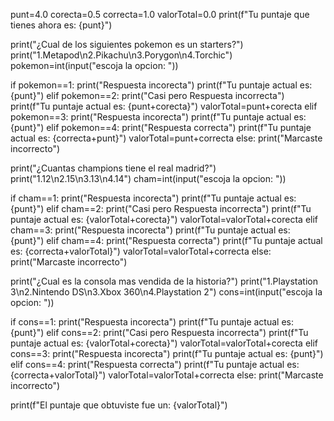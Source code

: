 punt=4.0
corecta=0.5
correcta=1.0
valorTotal=0.0
print(f"Tu puntaje que tienes ahora es: {punt}")

print("¿Cual de los siguientes pokemon es un starters?")
print("1.Metapod\n2.Pikachu\n3.Porygon\n4.Torchic")
pokemon=int(input("escoja la opcion: "))

if pokemon==1:
    print("Respuesta incorecta")
    print(f"Tu puntaje actual es: {punt}")
elif pokemon==2:
    print("Casi pero Respuesta incorrecta")
    print(f"Tu puntaje actual es: {punt+corecta}")
    valorTotal=punt+corecta
elif pokemon==3:
    print("Respuesta incorecta")
    print(f"Tu puntaje actual es: {punt}")
elif pokemon==4:
    print("Respuesta correcta")
    print(f"Tu puntaje actual es: {correcta+punt}")
    valorTotal=punt+correcta
else:
    print("Marcaste incorrecto")



print("¿Cuantas champions tiene el real madrid?")
print("1.12\n2.15\n3.13\n4.14")
cham=int(input("escoja la opcion: "))

if cham==1:
    print("Respuesta incorecta")
    print(f"Tu puntaje actual es: {punt}")
elif cham==2:
    print("Casi pero Respuesta incorrecta")
    print(f"Tu puntaje actual es: {valorTotal+corecta}")
    valorTotal=valorTotal+corecta
elif cham==3:
    print("Respuesta incorecta")
    print(f"Tu puntaje actual es: {punt}")
elif cham==4:
    print("Respuesta correcta")
    print(f"Tu puntaje actual es: {correcta+valorTotal}")
    valorTotal=valorTotal+correcta
else:
    print("Marcaste incorrecto")
          



print("¿Cual es la consola mas vendida de la historia?")
print("1.Playstation 3\n2.Nintendo DS\n3.Xbox 360\n4.Playstation 2")
cons=int(input("escoja la opcion: "))

if cons==1:
    print("Respuesta incorecta")
    print(f"Tu puntaje actual es: {punt}")
elif cons==2:
    print("Casi pero Respuesta incorrecta")
    print(f"Tu puntaje actual es: {valorTotal+corecta}")
    valorTotal=valorTotal+corecta
elif cons==3:
    print("Respuesta incorecta")
    print(f"Tu puntaje actual es: {punt}")
elif cons==4:
    print("Respuesta correcta")
    print(f"Tu puntaje actual es: {correcta+valorTotal}")
    valorTotal=valorTotal+correcta
else:
    print("Marcaste incorrecto")
          
print(f"El puntaje que obtuviste fue un: {valorTotal}")
